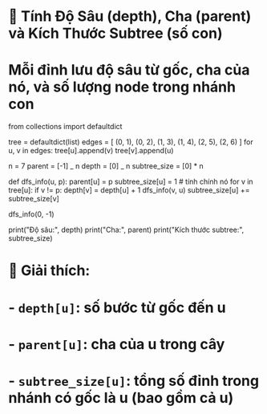 # 📘 Tính Độ Sâu (depth), Cha (parent) và Kích Thước Subtree (số con)

# Mỗi đỉnh lưu độ sâu từ gốc, cha của nó, và số lượng node trong nhánh con

from collections import defaultdict

tree = defaultdict(list)
edges = [
(0, 1),
(0, 2),
(1, 3),
(1, 4),
(2, 5),
(2, 6)
]
for u, v in edges:
tree[u].append(v)
tree[v].append(u)

n = 7
parent = [-1] _ n
depth = [0] _ n
subtree_size = [0] \* n

def dfs_info(u, p):
parent[u] = p
subtree_size[u] = 1 # tính chính nó
for v in tree[u]:
if v != p:
depth[v] = depth[u] + 1
dfs_info(v, u)
subtree_size[u] += subtree_size[v]

dfs_info(0, -1)

print("Độ sâu:", depth)
print("Cha:", parent)
print("Kích thước subtree:", subtree_size)

# 🧠 Giải thích:

# - `depth[u]`: số bước từ gốc đến u

# - `parent[u]`: cha của u trong cây

# - `subtree_size[u]`: tổng số đỉnh trong nhánh có gốc là u (bao gồm cả u)
